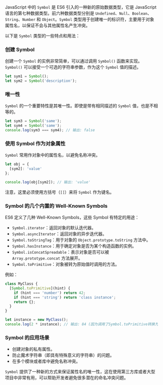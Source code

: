 JavaScript 中的 `Symbol` 是 ES6 引入的一种新的原始数据类型，它是 JavaScript 语言的第七种数据类型。前六种数据类型分别是 `Undefined`、`Null`、`Boolean`、`String`、`Number` 和 `Object`。`Symbol` 类型用于创建唯一的标识符，主要用于对象属性名，以保证不会与其他属性名产生冲突。

以下是 `Symbol` 类型的一些特点和用法：

### 创建 Symbol

创建一个 `Symbol` 的实例非常简单，可以通过调用 `Symbol()` 函数来实现。`Symbol()` 可以接受一个可选的字符串参数，作为这个 `Symbol` 值的描述。

```javascript
let sym1 = Symbol();
let sym2 = Symbol('description');
```

### 唯一性

`Symbol` 的一个重要特性是其唯一性。即使是带有相同描述的 `Symbol` 值，也是不相等的。

```javascript
let sym3 = Symbol('same');
let sym4 = Symbol('same');
console.log(sym3 === sym4); // 输出: false
```

### 使用 Symbol 作为对象属性

`Symbol` 常用作对象中的属性名，以避免名称冲突。

```javascript
let obj = {
  [sym2]: 'value'
};

console.log(obj[sym2]); // 输出: 'value'
```

注意，这里必须使用方括号（`[]`）来将 `Symbol` 作为键名。

### Symbol 的几个内置的 Well-Known Symbols

ES6 定义了几种 Well-Known Symbols，这些 Symbol 有特定的用途：

- `Symbol.iterator`：返回对象的默认迭代器。
- `Symbol.asyncIterator`：返回对象的异步迭代器。
- `Symbol.toStringTag`：用于对象的 `Object.prototype.toString` 方法中。
- `Symbol.hasInstance`：用于确定对象是否为某个构造函数的实例。
- `Symbol.isConcatSpreadable`：表示对象是否可以被 `Array.prototype.concat` 方法展开。
- `Symbol.toPrimitive`：对象被转为原始值时调用的方法。

例如：

```javascript
class MyClass {
  [Symbol.toPrimitive](hint) {
    if (hint === 'number') return 42;
    if (hint === 'string') return 'class instance';
    return {};
  }
}

let instance = new MyClass();
console.log(2 * instance); // 输出: 84 (因为调用了Symbol.toPrimitive转换为数字)
```

### Symbol 的应用场景

- 创建对象的私有属性。
- 防止魔术字符串（即具有特殊意义的字符串）的问题。
- 在多个模块或者库中避免名称冲突。

`Symbol` 提供了一种新的方式来保证属性名的唯一性，这在使用第三方库或者大型项目中非常有用，可以帮助开发者避免很多潜在的命名冲突问题。